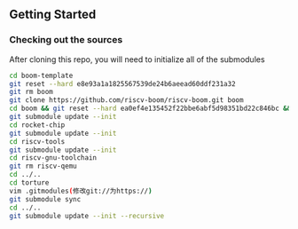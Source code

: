 ## Getting Started
### Checking out the sources
After cloning this repo, you will need to initialize all of the submodules  
```bash
cd boom-template
git reset --hard e8e93a1a1825567539de24b6aeead60ddf231a32
git rm boom
git clone https://github.com/riscv-boom/riscv-boom.git boom
cd boom && git reset --hard ea0ef4e135452f22bbe6abf5d98351bd22c846bc && cd ..
git submodule update --init
cd rocket-chip
git submodule update --init
cd riscv-tools
git submodule update --init
cd riscv-gnu-toolchain
git rm riscv-qemu
cd ../..
cd torture
vim .gitmodules(修改git://为https://)
git submodule sync
cd ../..
git submodule update --init --recursive
```
